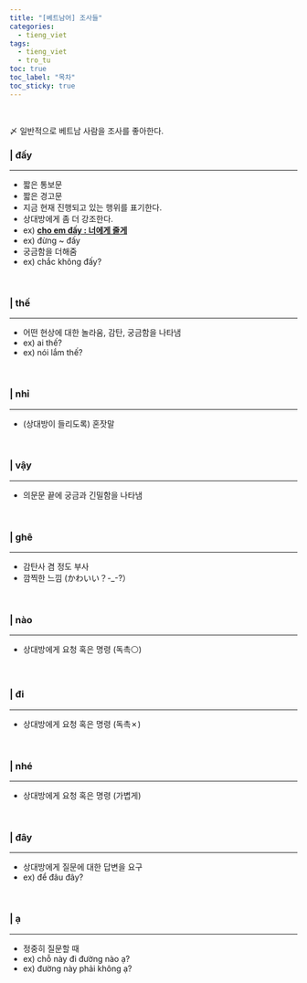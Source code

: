 ```yaml
---
title: "[베트남어] 조사들"
categories:
  - tieng_viet
tags:
  - tieng_viet
  - tro_tu
toc: true
toc_label: "목차"
toc_sticky: true
---
```


<br>

〆 일반적으로 베트남 사람을 조사를 좋아한다.  

### | đấy
---
- 짧은 통보문
- 짧은 경고문
- 지금 현재 진행되고 있는 행위를 표기한다.
- 상대방에게 좀 더 강조한다.
- ex) __<u>cho em đấy : 너에게 줄게</u>__  
- ex) đừng ~ đấy
- 궁금함을 더해줌
- ex) chắc không đấy?
<br />

### | thế
---
- 어떤 현상에 대한 놀라움, 감탄, 궁금함을 나타냄
- ex) ai thế?
- ex) nói lắm thế?
<br />

### | nhỉ
---
- (상대방이 들리도록) 혼잣말
<br />

### | vậy
---
- 의문문 끝에 궁금과 긴밀함을 나타냄
<br />

### | ghê
---
- 감탄사 겸 정도 부사
- 깜찍한 느낌 (かわいい？-_-?）
<br />

### | nào
---
- 상대방에게 요청 혹은 명령 (독촉⚪)
<br />

### | đi
---
- 상대방에게 요청 혹은 명령 (독촉✗)
<br />

### | nhé
---
- 상대방에게 요청 혹은 명령 (가볍게)
<br />

### | đây
---
- 상대방에게 질문에 대한 답변을 요구
- ex) để đâu đây?
<br />

### | ạ
---
- 정중히 질문할 때
- ex) chỗ này đi đường nào ạ?
- ex) đường này phải không ạ?